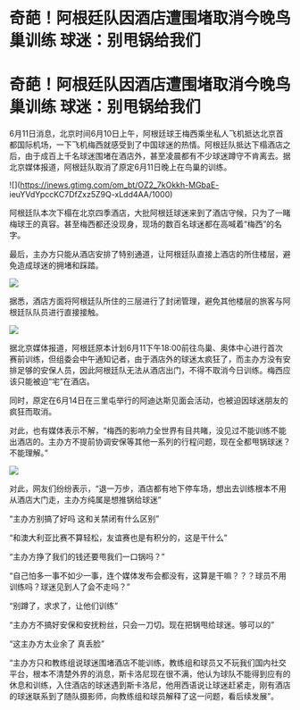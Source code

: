 # 奇葩！阿根廷队因酒店遭围堵取消今晚鸟巢训练 球迷：别甩锅给我们

# 奇葩！阿根廷队因酒店遭围堵取消今晚鸟巢训练 球迷：别甩锅给我们

6月11日消息，北京时间6月10日上午，阿根廷球王梅西乘坐私人飞机抵达北京首都国际机场，一下飞机梅西就感受到了中国球迷的热情。阿根廷队抵达下榻酒店之后，由于成百上千名球迷围堵在酒店外，甚至凌晨都有不少球迷蹲守不肯离去。据北京媒体报道，阿根廷队取消了原定6月11日晚上在鸟巢的训练。

![](https://inews.gtimg.com/om_bt/OZ2_7kOkkh-MGbaE-
ieuYVdYpccKC7DfZxz5Z9Q-xLdd4AA/1000)

阿根廷队本次下榻在北京四季酒店，大批阿根廷球迷来到了酒店守候，只为了一睹梅球王的真容。甚至梅西都还没现身，现场的数百名球迷都在高喊着“梅西”的名字。

最后，主办方只能从酒店安排了特别通道，让阿根廷队直接上酒店的所住楼层，避免造成球迷的拥堵和踩踏。

![](https://inews.gtimg.com/om_bt/OVVZqltDzviK8q0LNY3HP0sZUn_XWHJctNHcI1VkqYhdYAA/1000)

据悉，酒店方面将阿根廷队所住的三层进行了封闭管理，避免其他楼层的旅客与阿根廷队队员进行直接接触。

![](https://inews.gtimg.com/om_bt/OPYg9YMLg64LrjZUwS82DCM35PQdZzfl7aqpfWZie9uqwAA/1000)

据北京媒体报道，阿根廷原本计划6月11下午18:00前往鸟巢、奥体中心进行首次赛前训练，但组委会中午通知记者，由于酒店外的球迷太疯狂了，而主办方没有安排足够的安保人员，因此阿根廷队无法从酒店出门，不得不取消今日训练。梅西应该只能被迫“宅”在酒店。

同时，原定在6月14日在三里屯举行的阿迪达斯见面会活动，也被迫因球迷朋友的疯狂而取消。

对此，也有媒体表示不解，“梅西的影响力全世界有目共睹，没见过不能训练不能出酒店的。主办方不提前协调安保等其他一系列的行程问题，现在全都甩锅球迷？不能理解。”

![](https://inews.gtimg.com/om_bt/OpucqwFdQPcDB30spBaE0rkW7MY8SLNid_SvryPqRwA7AAA/1000)

对此，网友们纷纷表示，“退一万步，酒店都有地下停车场，想出去训练根本不用从酒店大门走，主办方纯属是想推锅给球迷”

“主办方别搞了好吗 这和关禁闭有什么区别”

“和澳大利亚比赛不算轻松，友谊赛也是有积分的，这是干什么”

“主办方挣了我们的钱还要甩我们一口锅吗？”

“自己怕多一事不如少一事，连个媒体发布会都没有，这算是干嘛？？？球员不用训练吗？球迷见到人了会不走吗？”

“别蹲了，求求了，让他们训练”

“主办方不搞好安保和安抚粉丝，只会一刀切。现在把锅甩给球迷。够可以的”

“这主办方太业余了 真丢脸”

“主办方只和教练组说球迷围堵酒店不能训练，教练组和球员又不玩我们国内社交平台，根本不清楚外界的消息，斯卡洛尼现在很不满，他认为球队不能得到应有的休息和训练，入住酒店的球迷遇到斯卡洛尼，他用西语说让球迷赶紧走，刚有酒店的球迷联系到了随队摄影师，向教练组和球员解释了这一问题，看后续发展”。


